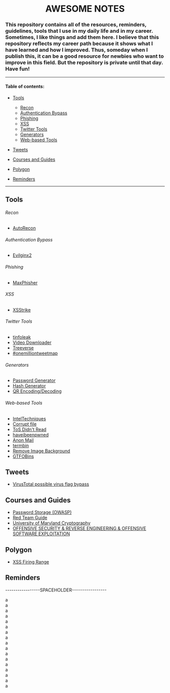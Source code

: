 <h1 align="center">AWESOME NOTES</h1>

### This repository contains all of the resources, reminders, guidelines, tools that I use in my daily life and in my career. Sometimes, I like things and add them here. I believe that this repository reflects my career path because it shows what I have learned and how I improved. Thus, someday when I publish this, it can be a good resource for newbies who want to improve in this field. But the repository is private until that day. Have fun!

---

#### Table of contents:
- [Tools](#Tools)<br/>
    - [Recon](#Recon)
    - [Authentication Bypass](#Authentication-Bypass)
    - [Phishing](#Phishing)
    - [XSS](#XSS)
    - [Twitter Tools](#Twitter-Tools)
    - [Generators](#Generators)
    - [Web-based Tools](#Web-based-Tools)

- [Tweets](#Tweets)<br/>
- [Courses and Guides](#Courses-and-Guides)<br/>
- [Polygon](#Polygon)<br/>
- [Reminders](#Reminders)

---







Tools
-----

###### Recon<br/>
- [AutoRecon](https://github.com/Tib3rius/AutoRecon)<br/>

###### Authentication Bypass<br/>
- [Evilginx2](https://m0chan.github.io/2019/07/26/Bypassing-2FA-For-Fun-With-Evilginx2.html)<br/>

###### Phishing<br/>
- [MaxPhisher](https://github.com/KasRoudra/MaxPhisher)<br/>

###### XSS<br/>
- [XSStrike](https://github.com/s0md3v/XSStrike)<br/>

###### Twitter Tools<br/>
- [tinfoleak](https://tinfoleak.com/#page-top)<br/>
- [Video Downloader](https://twdown.net/)<br/>
- [Treeverse](https://treeverse.app/)<br/>
- [#onemilliontweetmap](https://onemilliontweetmap.com/?center=41.08530320586984,28.85044097900391&zoom=11&search=beykent&timeStep=0&timeSelector=0&hashtag1=&hashtag2=sad&sidebar=yes&hashtagBattle=0&timeRange=0&timeRange=25&heatmap=0&sun=0&cluster=1)<br/>

###### Generators<br/>
- [Password Generator](https://github.com/hakankarabacak/passgen)
- [Hash Generator](https://github.com/hakankarabacak/hashgen)
- [QR Encoding/Decoding](https://github.com/hakankarabacak/QR)

###### Web-based Tools<br/>
- [IntelTechniques](https://inteltechniques.com/index.html)
- [Corrupt file](https://corrupt-a-file.net/)
- [ToS Didn't Read](https://tosdr.org/)
- [haveibeenpwned](https://haveibeenpwned.com/)
- [Anon Mail](https://simplelogin.io/)
- [termbin](https://termbin.com/)
- [Remove Image Background](https://undesign.learn.uno/remove-background/)
- [GTFOBins](https://gtfobins.github.io/)








Tweets
------

- [VirusTotal possible virus flag bypass](https://twitter.com/Alh4zr3d/status/1610291517792321536)





Courses and Guides
------------------

- [Password Storage (OWASP)](https://cheatsheetseries.owasp.org/cheatsheets/Password_Storage_Cheat_Sheet.html)
- [Red Team Guide](https://redteam.guide/)
- [University of Maryland Cryptography](https://www.coursera.org/learn/cryptography/home/week/1)
- [OFFENSIVE SECURITY & REVERSE ENGINEERING & OFFENSIVE SOFTWARE EXPLOITATION](https://exploitation.ashemery.com/)





Polygon
-------

- [XSS Firing Range](https://public-firing-range.appspot.com/)





Reminders
---------

-----------------SPACEHOLDER-----------------


a<br/>
a<br/>
a<br/>
a<br/>
a<br/>
a<br/>
a<br/>
a<br/>
a<br/>
a<br/>
a<br/>
a<br/>
a<br/>
a<br/>
a<br/>
a<br/>
a<br/>
